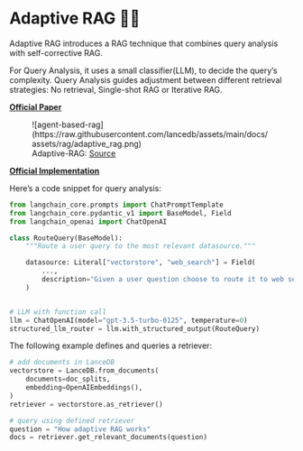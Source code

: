 **Adaptive RAG 🤹‍♂️**
====================================================================
Adaptive RAG introduces a RAG technique that combines query analysis with self-corrective RAG. 

For Query Analysis, it uses a small classifier(LLM), to decide the query’s complexity. Query Analysis guides adjustment between different retrieval strategies: No retrieval, Single-shot RAG or Iterative RAG.

**[Official Paper](https://arxiv.org/pdf/2403.14403)**

<figure markdown="span">
  ![agent-based-rag](https://raw.githubusercontent.com/lancedb/assets/main/docs/assets/rag/adaptive_rag.png)
  <figcaption>Adaptive-RAG: <a href="https://github.com/starsuzi/Adaptive-RAG">Source</a>
  </figcaption>
</figure>

**[Official Implementation](https://github.com/starsuzi/Adaptive-RAG)**

Here’s a code snippet for query analysis:

```python
from langchain_core.prompts import ChatPromptTemplate
from langchain_core.pydantic_v1 import BaseModel, Field
from langchain_openai import ChatOpenAI

class RouteQuery(BaseModel):
    """Route a user query to the most relevant datasource."""

    datasource: Literal["vectorstore", "web_search"] = Field(
        ...,
        description="Given a user question choose to route it to web search or a vectorstore.",
    )


# LLM with function call
llm = ChatOpenAI(model="gpt-3.5-turbo-0125", temperature=0)
structured_llm_router = llm.with_structured_output(RouteQuery)
```

The following example defines and queries a retriever:

```python
# add documents in LanceDB
vectorstore = LanceDB.from_documents(
    documents=doc_splits,
    embedding=OpenAIEmbeddings(),
)
retriever = vectorstore.as_retriever()

# query using defined retriever
question = "How adaptive RAG works"
docs = retriever.get_relevant_documents(question)
```
